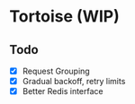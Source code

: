 # Tortoise (WIP)
## Todo
- [x] Request Grouping
- [x] Gradual backoff, retry limits
- [x] Better Redis interface